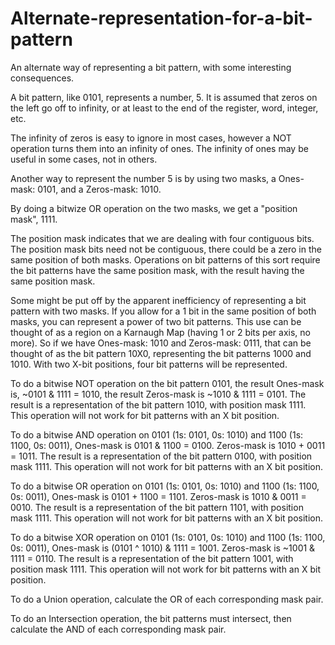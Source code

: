 # Alternate-representation-for-a-bit-pattern
An alternate way of representing a bit pattern, with some interesting consequences.

A bit pattern, like 0101, represents a number, 5.  It is assumed that zeros on the left go off to infinity, or at least to the end of the register, word, integer, etc.

The infinity of zeros is easy to ignore in most cases, however a NOT operation turns them into an infinity of ones.  The infinity of ones may be useful in some cases, not in others.

Another way to represent the number 5 is by using two masks, a Ones-mask: 0101, and a Zeros-mask: 1010.

By doing a bitwize OR operation on the two masks, we get a "position mask", 1111.

The position mask indicates that we are dealing with four contiguous bits.  The position mask bits need not be contiguous, there could be a zero in the same position of both masks. Operations on bit patterns of this sort require the bit patterns have the same position mask, with the result having the same position mask.

Some might be put off by the apparent inefficiency of representing a bit pattern with two masks.  If you allow for a 1 bit in the same position of both masks, you can represent a power of two bit patterns.  This use can be thought of as a region on a Karnaugh Map (having 1 or 2 bits per axis, no more).  So if we have Ones-mask: 1010 and Zeros-mask: 0111, that can be thought of as the bit pattern 10X0, representing the bit patterns 1000 and 1010.  With two X-bit positions, four bit patterns will be represented.

To do a bitwise NOT operation on the bit pattern 0101, the result Ones-mask is, ~0101 & 1111 = 1010, the result Zeros-mask is ~1010 & 1111 = 0101.
The result is a representation of the bit pattern 1010, with position mask 1111.
This operation will not work for bit patterns with an X bit position.

To do a bitwise AND operation on 0101 (1s: 0101, 0s: 1010) and 1100 (1s: 1100, 0s: 0011), Ones-mask is 0101 & 1100 = 0100.  Zeros-mask is 1010 + 0011 = 1011.
The result is a representation of the bit pattern 0100, with position mask 1111.
This operation will not work for bit patterns with an X bit position.

To do a bitwise OR operation on 0101 (1s: 0101, 0s: 1010) and 1100 (1s: 1100, 0s: 0011), Ones-mask is 0101 + 1100 = 1101.  Zeros-mask is 1010 & 0011 = 0010.
The result is a representation of the bit pattern 1101, with position mask 1111.
This operation will not work for bit patterns with an X bit position.

To do a bitwise XOR operation on 0101 (1s: 0101, 0s: 1010) and 1100 (1s: 1100, 0s: 0011), Ones-mask is (0101 ^ 1010) & 1111 = 1001.  Zeros-mask is ~1001 & 1111 = 0110.
The result is a representation of the bit pattern 1001, with position mask 1111.
This operation will not work for bit patterns with an X bit position.

To do a Union operation, calculate the OR of each corresponding mask pair.

To do an Intersection operation, the bit patterns must intersect, then calculate the AND of each corresponding mask pair.

